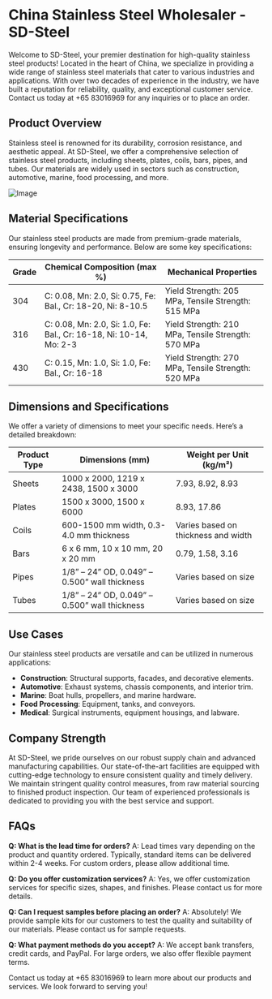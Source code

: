 # China Stainless Steel Wholesaler - SD-Steel

Welcome to SD-Steel, your premier destination for high-quality stainless steel products! Located in the heart of China, we specialize in providing a wide range of stainless steel materials that cater to various industries and applications. With over two decades of experience in the industry, we have built a reputation for reliability, quality, and exceptional customer service. Contact us today at +65 83016969 for any inquiries or to place an order.

## Product Overview

Stainless steel is renowned for its durability, corrosion resistance, and aesthetic appeal. At SD-Steel, we offer a comprehensive selection of stainless steel products, including sheets, plates, coils, bars, pipes, and tubes. Our materials are widely used in sectors such as construction, automotive, marine, food processing, and more.

![Image](https://github.com/user-attachments/assets/2567258e-e124-4816-932d-1809bd27ef0b)

## Material Specifications

Our stainless steel products are made from premium-grade materials, ensuring longevity and performance. Below are some key specifications:

| **Grade** | **Chemical Composition** (max %) | **Mechanical Properties** |
|-----------|----------------------------------|----------------------------|
| 304       | C: 0.08, Mn: 2.0, Si: 0.75, Fe: Bal., Cr: 18-20, Ni: 8-10.5 | Yield Strength: 205 MPa, Tensile Strength: 515 MPa |
| 316       | C: 0.08, Mn: 2.0, Si: 1.0, Fe: Bal., Cr: 16-18, Ni: 10-14, Mo: 2-3 | Yield Strength: 210 MPa, Tensile Strength: 570 MPa |
| 430       | C: 0.15, Mn: 1.0, Si: 1.0, Fe: Bal., Cr: 16-18 | Yield Strength: 270 MPa, Tensile Strength: 520 MPa |

## Dimensions and Specifications

We offer a variety of dimensions to meet your specific needs. Here’s a detailed breakdown:

| **Product Type** | **Dimensions (mm)** | **Weight per Unit (kg/m²)** |
|------------------|---------------------|------------------------------|
| Sheets           | 1000 x 2000, 1219 x 2438, 1500 x 3000 | 7.93, 8.92, 8.93 |
| Plates           | 1500 x 3000, 1500 x 6000 | 8.93, 17.86 |
| Coils            | 600-1500 mm width, 0.3-4.0 mm thickness | Varies based on thickness and width |
| Bars             | 6 x 6 mm, 10 x 10 mm, 20 x 20 mm | 0.79, 1.58, 3.16 |
| Pipes            | 1/8” – 24” OD, 0.049” – 0.500” wall thickness | Varies based on size |
| Tubes            | 1/8” – 24” OD, 0.049” – 0.500” wall thickness | Varies based on size |

## Use Cases

Our stainless steel products are versatile and can be utilized in numerous applications:

- **Construction**: Structural supports, facades, and decorative elements.
- **Automotive**: Exhaust systems, chassis components, and interior trim.
- **Marine**: Boat hulls, propellers, and marine hardware.
- **Food Processing**: Equipment, tanks, and conveyors.
- **Medical**: Surgical instruments, equipment housings, and labware.

## Company Strength

At SD-Steel, we pride ourselves on our robust supply chain and advanced manufacturing capabilities. Our state-of-the-art facilities are equipped with cutting-edge technology to ensure consistent quality and timely delivery. We maintain stringent quality control measures, from raw material sourcing to finished product inspection. Our team of experienced professionals is dedicated to providing you with the best service and support.

## FAQs

**Q: What is the lead time for orders?**
A: Lead times vary depending on the product and quantity ordered. Typically, standard items can be delivered within 2-4 weeks. For custom orders, please allow additional time.

**Q: Do you offer customization services?**
A: Yes, we offer customization services for specific sizes, shapes, and finishes. Please contact us for more details.

**Q: Can I request samples before placing an order?**
A: Absolutely! We provide sample kits for our customers to test the quality and suitability of our materials. Please contact us for sample requests.

**Q: What payment methods do you accept?**
A: We accept bank transfers, credit cards, and PayPal. For large orders, we also offer flexible payment terms.

Contact us today at +65 83016969 to learn more about our products and services. We look forward to serving you!